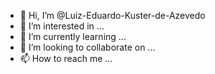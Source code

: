 - 👋 Hi, I’m @Luiz-Eduardo-Kuster-de-Azevedo
- 👀 I’m interested in ...
- 🌱 I’m currently learning ...
- 💞️ I’m looking to collaborate on ...
- 📫 How to reach me ...

<!---
Luiz-Eduardo-Kuster-de-Azevedo/Luiz-Eduardo-Kuster-de-Azevedo is a ✨ special ✨ repository because its `README.md` (this file) appears on your GitHub profile.
You can click the Preview link to take a look at your changes.
--->
